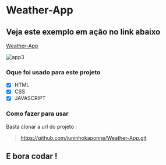 # Weather-App
## Veja este exemplo em ação no link abaixo
[Weather-App](https://weather-app-mu-nine.vercel.app/)

![app3](https://user-images.githubusercontent.com/49099875/88426673-fa50b280-cdc7-11ea-8df2-41a0365201a6.jpg)

### Oque foi usado para este projeto

- [x] HTML
- [x] CSS
- [x] JAVASCRIPT

### Como fazer para usar 

Basta clonar a url do projeto :
> https://github.com/juninhokaponne/Weather-App.git

## E bora codar !
